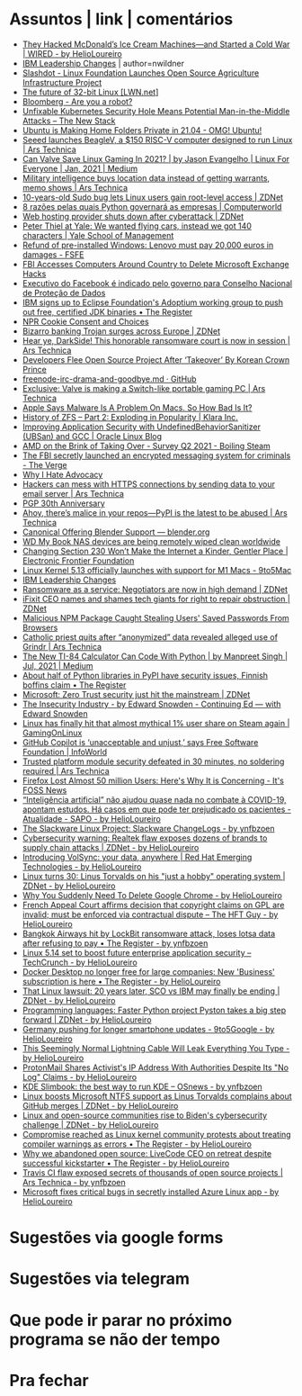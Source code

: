 Assuntos | link | comentários
=============================
* [They Hacked McDonald’s Ice Cream Machines—and Started a Cold War | WIRED - by HelioLoureiro](https://www.wired.com/story/they-hacked-mcdonalds-ice-cream-makers-started-cold-war/)
* [IBM Leadership Changes](https://newsroom.ibm.com/IBM-Leadership-Changes) | author=nwildner
* [Slashdot - Linux Foundation Launches Open Source Agriculture Infrastructure Project](https://m.slashdot.org/story/385210)
* [The future of 32-bit Linux &#91;LWN.net&#93;](https://lwn.net/SubscriberLink/838807/9b293f03c03ef0c5/)
* [Bloomberg - Are you a robot?](https://www.bloomberg.com/news/articles/2020-12-08/amazon-amex-to-fund-software-developers-in-new-github-program)
* [Unfixable Kubernetes Security Hole Means Potential Man-in-the-Middle Attacks – The New Stack](https://thenewstack.io/unfixable-kubernetes-security-hole-means-potential-man-in-the-middle-attacks/)
* [Ubuntu is Making Home Folders Private in 21.04 - OMG! Ubuntu!](https://www.omgubuntu.co.uk/2021/01/private-home-directory-in-ubuntu-21-04)
* [Seeed launches BeagleV, a $150 RISC-V computer designed to run Linux | Ars Technica](https://arstechnica.com/gadgets/2021/01/seeed-and-beagleboard-team-up-to-provide-a-new-risc-v-based-linux-pc/)
* [Can Valve Save Linux Gaming In 2021? | by Jason Evangelho | Linux For Everyone | Jan, 2021 | Medium](https://medium.com/linuxforeveryone/can-valve-save-linux-gaming-in-2021-e55e03e4ec15)
* [Military intelligence buys location data instead of getting warrants, memo shows | Ars Technica](https://arstechnica.com/tech-policy/2021/01/military-intelligence-buys-location-data-instead-of-getting-warrants-memo-shows/)
* [10-years-old Sudo bug lets Linux users gain root-level access | ZDNet](https://www.zdnet.com/google-amp/article/10-years-old-sudo-bug-lets-linux-users-gain-root-level-access/)
* [8 razões pelas quais Python governará as empresas | Computerworld](https://computerworld.com.br/negocios/8-razoes-pelas-quais-python-governara-as-empresas/)
* [Web hosting provider shuts down after cyberattack | ZDNet](https://www.zdnet.com/article/web-hosting-provider-shuts-down-after-cyber-attack/)
* [Peter Thiel at Yale: We wanted flying cars, instead we got 140 characters | Yale School of Management](https://som.yale.edu/blog/peter-thiel-at-yale-we-wanted-flying-cars-instead-we-got-140-characters)
* [Refund of pre-installed Windows: Lenovo must pay 20,000 euros in damages - FSFE](https://fsfe.org/news/2021/news-20210302-01.html)
* [FBI Accesses Computers Around Country to Delete Microsoft Exchange Hacks](https://www.vice.com/en/article/y3dmjg/fbi-removes-web-shells-microsoft-exchange)
* [Executivo do Facebook é indicado pelo governo para Conselho Nacional de Proteção de Dados](https://theintercept.com/2021/04/14/executivo-do-facebook-e-indicado-pelo-governo-para-conselho-nacional-de-protecao-de-dados-2/)
* [IBM signs up to Eclipse Foundation's Adoptium working group to push out free, certified JDK binaries • The Register](https://www.theregister.com/2021/04/15/ibm_java_binaries/)
* [NPR Cookie Consent and Choices](https://www.npr.org/2021/05/18/997549334/you-cant-just-concede-how-one-expert-explains-negotiating-with-cybercriminals?t=1621675151332)
* [Bizarro banking Trojan surges across Europe | ZDNet](https://www.zdnet.com/article/bizarro-banking-trojan-surges-across-europe/)
* [Hear ye, DarkSide! This honorable ransomware court is now in session | Ars Technica](https://arstechnica.com/gadgets/2021/05/darkside-ransomware-makers-accused-of-skipping-town-without-paying-affiliates/)
* [Developers Flee Open Source Project After ‘Takeover’ By Korean Crown Prince](https://www.vice.com/en/article/m7ev8y/freenode-open-source-korea-crown-prince-takeover)
* [freenode-irc-drama-and-goodbye.md · GitHub](https://gist.github.com/prawnsalad/4ca20da6c2295ddb06c1646791c61953)
* [Exclusive: Valve is making a Switch-like portable gaming PC | Ars Technica](https://arstechnica.com/gaming/2021/05/exclusive-valve-is-making-a-switch-like-portable-gaming-pc/)
* [Apple Says Malware Is A Problem On Macs. So How Bad Is It?](https://www.forbes.com/sites/dwightsilverman/2021/05/27/apple-says-malware-is-a-problem-on-macs-so-bad-is-it/)
* [History of ZFS – Part 2: Exploding in Popularity | Klara Inc.](https://klarasystems.com/articles/history-of-zfs-part-2-exploding-in-popularity/)
* [Improving Application Security with UndefinedBehaviorSanitizer &#40;UBSan&#41; and GCC | Oracle Linux Blog](https://blogs.oracle.com/linux/improving-application-security-with-undefinedbehaviorsanitizer-ubsan-and-gcc)
* [AMD on the Brink of Taking Over - Survey Q2 2021 - Boiling Steam](https://boilingsteam.com/amd-on-the-brink-of-taking-over-survey-q2-2021/)
* [The FBI secretly launched an encrypted messaging system for criminals - The Verge](https://www.theverge.com/2021/6/8/22524307/anom-encrypted-messaging-fbi-europol-afp-sting-operation-trojan-shield-greenlight)
* [ Why I Hate Advocacy ](https://www.perl.com/pub/2000/12/advocacy.html/)
* [Hackers can mess with HTTPS connections by sending data to your email server | Ars Technica](https://arstechnica.com/gadgets/2021/06/hackers-can-mess-with-https-connections-by-sending-data-to-your-email-server/)
* [PGP 30th Anniversary](https://philzimmermann.com/EN/essays/PGP_30th/)
* [Ahoy, there’s malice in your repos—PyPI is the latest to be abused | Ars Technica](https://arstechnica.com/gadgets/2021/06/counterfeit-pypi-packages-with-5000-downloads-installed-cryptominers/)
* [  Canonical Offering Blender Support — blender.org](https://www.blender.org/press/canonical-offering-blender-support/)
* [WD My Book NAS devices are being remotely wiped clean worldwide ](https://www.bleepingcomputer.com/news/security/wd-my-book-nas-devices-are-being-remotely-wiped-clean-worldwide/amp/)
* [Changing Section 230 Won’t Make the Internet a Kinder, Gentler Place | Electronic Frontier Foundation](https://www.eff.org/deeplinks/2021/06/changing-section-230-wont-make-internet-kinder-gentler-place)
* [Linux Kernel 5.13 officially launches with support for M1 Macs - 9to5Mac](https://9to5mac.com/2021/06/28/linux-kernel-5-13-officially-launches-with-support-for-m1-macs/)
* [IBM Leadership Changes](https://newsroom.ibm.com/IBM-Leadership-Changes)
* [Ransomware as a service: Negotiators are now in high demand | ZDNet](https://www.zdnet.com/google-amp/article/ransomware-as-a-service-negotiators-between-hackers-and-victims-are-now-in-high-demand/)
* [iFixit CEO names and shames tech giants for right to repair obstruction | ZDNet](https://www.zdnet.com/article/ifixit-ceo-names-and-shames-tech-giants-for-right-to-repair-obstruction/)
* [Malicious NPM Package Caught Stealing Users' Saved Passwords From Browsers](https://thehackernews.com/2021/07/malicious-npm-package-caught-stealing.html?m=1)
* [Catholic priest quits after “anonymized” data revealed alleged use of Grindr | Ars Technica](https://arstechnica.com/tech-policy/2021/07/catholic-priest-quits-after-anonymized-data-revealed-alleged-use-of-grindr/)
* [The New TI-84 Calculator Can Code With Python | by Manpreet Singh | Jul, 2021 | Medium](https://preettheman.medium.com/the-new-ti-84-calculator-can-code-with-python-971141a2b40b)
* [About half of Python libraries in PyPI have security issues, Finnish boffins claim • The Register](https://www.theregister.com/2021/07/28/python_libraries_security/)
* [Microsoft: Zero Trust security just hit the mainstream | ZDNet](https://www.zdnet.com/article/microsoft-zero-trust-security-just-hit-the-mainstream/)
* [The Insecurity Industry - by Edward Snowden - Continuing Ed  — with Edward Snowden](https://edwardsnowden.substack.com/p/ns-oh-god-how-is-this-legal)
* [Linux has finally hit that almost mythical 1% user share on Steam again | GamingOnLinux](https://www.gamingonlinux.com/2021/08/linux-has-finally-hit-that-almost-mythical-1-user-share-on-steam-again)
* [GitHub Copilot is ‘unacceptable and unjust,’ says Free Software Foundation | InfoWorld](https://www.infoworld.com/article/3627319/github-copilot-is-unacceptable-and-unjust-says-free-software-foundation.amp.html)
* [Trusted platform module security defeated in 30 minutes, no soldering required | Ars Technica](https://arstechnica.com/gadgets/2021/08/how-to-go-from-stolen-pc-to-network-intrusion-in-30-minutes/)
* [Firefox Lost Almost 50 million Users: Here's Why It is Concerning - It's FOSS News](https://news.itsfoss.com/firefox-decline/)
* [“Inteligência artificial” não ajudou quase nada no combate à COVID-19, apontam estudos. Há casos em que pode ter prejudicado os pacientes - Atualidade - SAPO - by HelioLoureiro](https://www.sapo.pt/noticias/atualidade/artigos/inteligencia-artificial-nao-ajudou-quase-nada-no-combate-a-covid-19-apontam-estudos-ha-casos-em-que-pode-ter-prejudicado-os-pacientes)
* [The Slackware Linux Project: Slackware ChangeLogs - by ynfbzoen](http://www.slackware.com/changelog/current.php?cpu=x86_64)
* [Cybersecurity warning: Realtek flaw exposes dozens of brands to supply chain attacks | ZDNet - by HelioLoureiro](https://www.zdnet.com/article/realtek-hardware-bugs-expose-dozens-of-brands-to-supply-chain-cyber-attack/)
* [Introducing VolSync: your data, anywhere | Red Hat Emerging Technologies - by HelioLoureiro](https://next.redhat.com/2021/08/23/introducing-volsync-your-data-anywhere/)
* [Linux turns 30: ​Linus Torvalds on his "just a hobby" operating system | ZDNet - by HelioLoureiro](https://www.zdnet.com/article/linus-torvalds-on-linuxs-30th-birthday/)
* [Why You Suddenly Need To Delete Google Chrome - by HelioLoureiro](https://www.forbes.com/sites/zakdoffman/2021/08/28/stop-using-google-chrome-on-windows-10-android-and-apple-iphones-ipads-and-macs/)
* [French Appeal Court affirms decision that copyright claims on GPL are invalid; must be enforced via contractual dispute – The HFT Guy - by HelioLoureiro](https://thehftguy.com/2021/08/30/french-appeal-court-affirms-decision-that-copyright-claims-on-gpl-are-invalid-must-be-enforced-via-contractual-dispute/)
* [Bangkok Airways hit by LockBit ransomware attack, loses lotsa data after refusing to pay • The Register - by ynfbzoen](https://www.theregister.com/2021/08/31/bangkok_airways_hit_by_lockbit/)
* [Linux 5.14 set to boost future enterprise application security – TechCrunch - by HelioLoureiro](https://techcrunch.com/2021/08/27/linux-5-14-set-to-boost-future-enterprise-application-security/?tpcc=ECTW2020)
* [Docker Desktop no longer free for large companies: New 'Business' subscription is here • The Register - by HelioLoureiro](https://www.theregister.com/2021/08/31/docker_desktop_no_longer_free/)
* [That Linux lawsuit: 20 years later, SCO vs IBM may finally be ending | ZDNet - by HelioLoureiro](https://www.zdnet.com/article/after-almost-20-years-the-sco-vs-ibm-lawsuit-may-finally-be-ending/)
* [Programming languages: Faster Python project Pyston takes a big step forward | ZDNet - by HelioLoureiro](https://www.zdnet.com/article/programming-languages-faster-python-project-pyston-takes-a-big-step-forward/?ftag=COS-05-10aaa0g&taid=612efe4924237c00015f7782&utm_campaign=trueAnthem%3A+Trending+Content&utm_medium=trueAnthem&utm_source=twitter)
* [Germany pushing for longer smartphone updates - 9to5Google - by HelioLoureiro](https://9to5google.com/2021/09/05/germany-reportedly-pushing-eu-to-require-7-years-of-updates-on-android-ios-devices/)
* [This Seemingly Normal Lightning Cable Will Leak Everything You Type - by HelioLoureiro](https://www.vice.com/en/article/k789me/omg-cables-keylogger-usbc-lightning)
* [ProtonMail Shares Activist's IP Address With Authorities Despite Its "No Log" Claims - by HelioLoureiro](https://thehackernews.com/2021/09/protonmail-shares-activists-ip-address.html)
* [KDE Slimbook: the best way to run KDE  –  OSnews - by ynfbzoen](https://www.osnews.com/story/133880/kde-slimbook-the-best-way-to-run-kde/)
* [Linux boosts Microsoft NTFS support as Linus Torvalds complains about GitHub merges | ZDNet - by HelioLoureiro](https://www.zdnet.com/article/linux-boosts-microsoft-ntfs-support-as-linus-torvalds-complains-about-github-merges/)
* [Linux and open-source communities rise to Biden's cybersecurity challenge | ZDNet - by HelioLoureiro](https://www.zdnet.com/article/linux-and-open-source-communities-rise-to-bidens-cybersecurity-challenge/)
* [Compromise reached as Linux kernel community protests about treating compiler warnings as errors • The Register - by HelioLoureiro](https://www.theregister.com/2021/09/08/compromise_linux_kernel_compiler_warnings/)
* [Why we abandoned open source: LiveCode CEO on retreat despite successful kickstarter • The Register - by HelioLoureiro](https://www.theregister.com/2021/09/06/livecode_interview/)
* [Travis CI flaw exposed secrets of thousands of open source projects | Ars Technica - by ynfbzoen](https://arstechnica.com/information-technology/2021/09/travis-ci-flaw-exposed-secrets-for-thousands-of-open-source-projects/)
* [Microsoft fixes critical bugs in secretly installed Azure Linux app - by HelioLoureiro](https://www.bleepingcomputer.com/news/microsoft/microsoft-fixes-critical-bugs-in-secretly-installed-azure-linux-app/)

Sugestões via google forms
==========================

Sugestões via telegram
======================

Que pode ir parar no próximo programa se não der tempo
=======================================================

Pra fechar
==========


